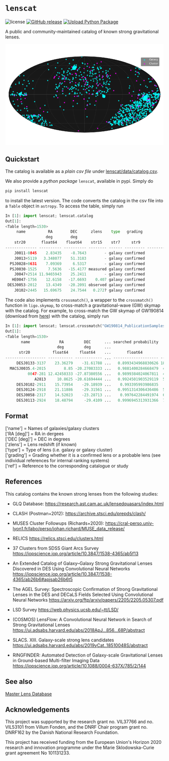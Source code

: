 # $\texttt{lenscat}$
![license](https://img.shields.io/github/license/lenscat/lenscat)
[![GitHub release](https://img.shields.io/github/v/release/lenscat/lenscat.svg)](https://github.com/lenscat/lenscat/releases)
[![Upload Python Package](https://github.com/lenscat/lenscat/actions/workflows/python-publish.yml/badge.svg)](https://github.com/lenscat/lenscat/actions/workflows/python-publish.yml)

A public and community-maintained catalog of known strong gravitational lenses. 

![Known Lenses](lenscat_galclust.png)

## Quickstart

The catalog is available as a _plain csv file_ under [lenscat/data/catalog.csv](https://github.com/lenscat/lenscat/blob/main/lenscat/data/catalog.csv).

We also provide a _python package_ `lenscat`, available in pypi. Simply do
```bash
pip install lenscat
```
to install the latest version. The code converts the catalog in the csv file into a `Table` object in `astropy`. To access the table, simply run
```python
In [1]: import lenscat; lenscat.catalog
Out[1]:
<Table length=1530>
     name          RA        DEC      zlens    type   grading                                     ref
                  deg        deg
    str20       float64    float64    str15    str7     str9                                     str76
-------------- ---------- ---------- -------- ------ --------- --------------------------------------------------------------------------
    J0011-0845    2.83435    -8.7643        - galaxy confirmed                    https://research.ast.cam.ac.uk/lensedquasars/index.html
    J0013+5119   3.348077    51.3183        - galaxy confirmed                    https://research.ast.cam.ac.uk/lensedquasars/index.html
  PSJ0028+0631    7.09369     6.5317        - galaxy confirmed                    https://research.ast.cam.ac.uk/lensedquasars/index.html
  PSJ0030-1525     7.5636   -15.4177 measured galaxy confirmed                    https://research.ast.cam.ac.uk/lensedquasars/index.html
    J0047+2514 11.9465943    25.2411        - galaxy confirmed                    https://research.ast.cam.ac.uk/lensedquasars/index.html
   HE0047-1756    12.6158   -17.6693    0.407 galaxy confirmed                    https://research.ast.cam.ac.uk/lensedquasars/index.html
 DESJ0053-2012    13.4349   -20.2091 observed galaxy confirmed                    https://research.ast.cam.ac.uk/lensedquasars/index.html
    J0102+2445   15.69675    24.7544   0.272? galaxy confirmed                    https://research.ast.cam.ac.uk/lensedquasars/index.html
```

The code also implements `crossmatch()`, a wrapper to the `crossmatch()` function in `ligo.skymap`, to cross-match a gravitational-wave (GW) skymap with the catalog. For example, to cross-match the GW skymap of GW190814 (download from [here](https://gracedb.ligo.org/apiweb/superevents/S190814bv/files/GW190814_PublicationSamples.multiorder.fits)) with the catalog, simply run
```python
In [1]: import lenscat; lenscat.crossmatch("GW190814_PublicationSamples.multiorder.fits")
Out[1]:
<Table length=1530>
       name             RA         DEC      ... searched probability   searched area
                       deg         deg      ...                             deg2
      str20          float64     float64    ...       float64             float64
------------------ ----------- ------------ ... -------------------- ------------------
     DESJ0133-3137    23.36279    -31.61788 ...   0.8993434968830626 18.766081348393186
  MACSJ0035.4-2015        8.85 -20.27083333 ...   0.9881400284668479  46.21360633943737
          0047-281 12.42458333 -27.87380556 ...   0.9899384024067811  48.32495441567177
             A2813     10.8625 -20.61694444 ...   0.9924501903529119  51.82638259178721
     DESJ0102-2911    15.73954    -29.18939 ...    0.993395993986835   53.3476023237325
     DESJ0124-2918    21.11886    -29.31561 ...   0.9951314306436486  56.65232105175158
     DESJ0058-2317    14.52023    -23.28713 ...    0.997642284491974  63.57649362474393
     DESJ0113-2924    18.48794     -29.4109 ...   0.9996945313931366  77.47729462355434
```

## Format

['name'] = Names of galaxies/galaxy clusters \
['RA [deg]'] = RA in dergees \
['DEC [deg]'] = DEC in degrees \
['zlens'] = Lens redshift (if known) \
['type'] = Type of lens (i.e. galaxy or galaxy cluster) \
['grading'] = Grading whether it is a confirmed lens or a probable lens (see individual references for internal ranking systems) \
['ref'] = Reference to the corresponding catalogue or study

## References

This catalog contains the known strong lenses from the following studies:

  - GLQ Database:
    https://research.ast.cam.ac.uk/lensedquasars/index.html

  - CLASH (Postman+2012):
    https://archive.stsci.edu/prepds/clash/

  - MUSES Cluster Followups (Richards+2020):
    https://cral-perso.univ-lyon1.fr/labo/perso/johan.richard/MUSE_data_release/

  - RELICS
    https://relics.stsci.edu/clusters.html

  - 37 Clusters from SDSS Giant Arcs Survey
    https://iopscience.iop.org/article/10.3847/1538-4365/ab5f13

  - An Extended Catalog of Galaxy–Galaxy Strong Gravitational Lenses Discovered in DES Using Convolutional Neural Networks
    https://iopscience.iop.org/article/10.3847/1538-4365/ab26b6#apjsab26b6t5

  - The AGEL Survey: Spectroscopic Confirmation of Strong Gravitational Lenses in the DES
    and DECaLS Fields Selected Using Convolutional Neural Networks
    https://arxiv.org/ftp/arxiv/papers/2205/2205.05307.pdf

  - LSD Survey
    https://web.physics.ucsb.edu/~tt/LSD/

  - (COSMOS) LensFlow: A Convolutional Neural Network in Search of Strong Gravitational Lenses
    https://ui.adsabs.harvard.edu/abs/2018ApJ...856...68P/abstract

  - SLACS. XIII. Galaxy-scale strong lens candidates
    https://ui.adsabs.harvard.edu/abs/2019yCat..18510048S/abstract

  - RINGFINDER: Automated Detection of Galaxy-scale Gravitational Lenses in Ground-based Multi-filter Imaging Data
    https://iopscience.iop.org/article/10.1088/0004-637X/785/2/144

## See also
[Master Lens Database](https://test.masterlens.org/index.php)

## Acknowledgements
This project was supported by the research grant no. VIL37766 and no. VIL53101 from Villum Fonden, and the DNRF Chair program grant no. DNRF162 by the Danish National Research Foundation.

This project has received funding from the European Union's Horizon 2020 research and innovation programme under the Marie Sklodowska-Curie grant agreement No 101131233.
